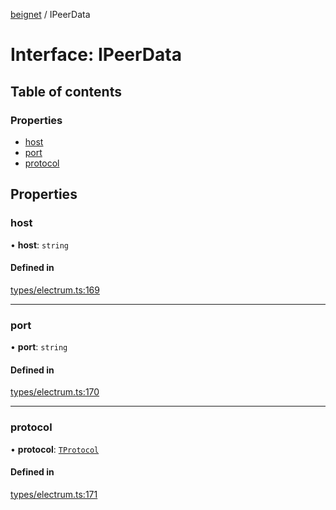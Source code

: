 [beignet](../README.md) / IPeerData

# Interface: IPeerData

## Table of contents

### Properties

- [host](IPeerData.md#host)
- [port](IPeerData.md#port)
- [protocol](IPeerData.md#protocol)

## Properties

### host

• **host**: `string`

#### Defined in

[types/electrum.ts:169](https://github.com/synonymdev/beignet/blob/3144d66/src/types/electrum.ts#L169)

___

### port

• **port**: `string`

#### Defined in

[types/electrum.ts:170](https://github.com/synonymdev/beignet/blob/3144d66/src/types/electrum.ts#L170)

___

### protocol

• **protocol**: [`TProtocol`](../README.md#tprotocol)

#### Defined in

[types/electrum.ts:171](https://github.com/synonymdev/beignet/blob/3144d66/src/types/electrum.ts#L171)
